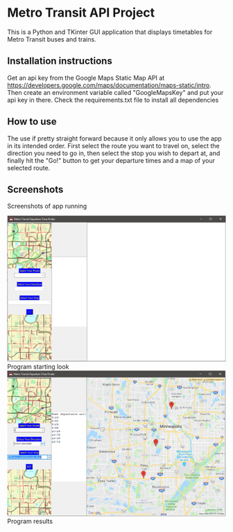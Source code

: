 # Metro Transit API Project 

This is a Python and TKinter GUI application that displays timetables for Metro Transit buses and trains. 

## Installation instructions
Get an api key from the Google Maps Static Map API at https://developers.google.com/maps/documentation/maps-static/intro. Then create an environment variable called "GoogleMapsKey" and put your api key in there.
Check the requirements.txt file to install all dependencies
 

## How to use 
The use if pretty straight forward because it only allows you to use the app in its intended order.
First select the route you want to travel on, select the direction you need to go in, then select the stop you wish to depart at, and finally hit the "Go!" button to get your departure times and a map of your selected route.

## Screenshots
Screenshots of app running

![App logo](documentation/Start_Position.PNG)
Program starting look
![](documentation/Results.PNG)
Program results

